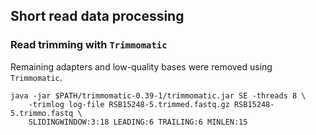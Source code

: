 ## Short read data processing

### Read trimming with `Trimmomatic`
Remaining adapters and low-quality bases were removed using `Trimmomatic`. 
```ShellSession
java -jar $PATH/trimmomatic-0.39-1/trimmomatic.jar SE -threads 8 \
    -trimlog log-file RSB15248-5.trimmed.fastq.gz RSB15248-5.trimmo.fastq \
    SLIDINGWINDOW:3:18 LEADING:6 TRAILING:6 MINLEN:15
```
